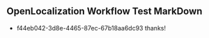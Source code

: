 ## OpenLocalization Workflow Test MarkDown
* f44eb042-3d8e-4465-87ec-67b18aa6dc93 
thanks!<!--HONumber=Mar16_HO4-->
